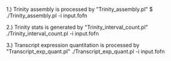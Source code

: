 1.)
Trinity assembly is processed by "Trinity_assembly.pl"
$ ./Trinity_assembly.pl -i input.fofn

2.)
Trinity stats is generated by "Trinity_interval_count.pl"
./Trinity_interval_count.pl -i input.fofn

3.)
Transcript expression quantitation is processed by "Transcript_exp_quant.pl"
./Transcript_exp_quant.pl -i input.fofn
